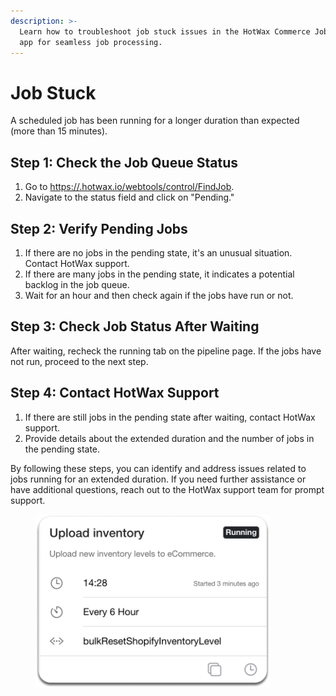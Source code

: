 ```yaml
---
description: >-
  Learn how to troubleshoot job stuck issues in the HotWax Commerce Job Manager
  app for seamless job processing.
---
```


# Job Stuck

A scheduled job has been running for a longer duration than expected (more than 15 minutes).

## Step 1: Check the Job Queue Status

1. Go to [https://.hotwax.io/webtools/control/FindJob](https:/%3CinstanceName%3E.hotwax.io/webtools/control/FindJob/).
2. Navigate to the status field and click on "Pending."

## Step 2: Verify Pending Jobs

1. If there are no jobs in the pending state, it's an unusual situation. Contact HotWax support.
2. If there are many jobs in the pending state, it indicates a potential backlog in the job queue.
3. Wait for an hour and then check again if the jobs have run or not.

## Step 3: Check Job Status After Waiting

After waiting, recheck the running tab on the pipeline page. If the jobs have not run, proceed to the next step.

## Step 4: Contact HotWax Support

1. If there are still jobs in the pending state after waiting, contact HotWax support.
2. Provide details about the extended duration and the number of jobs in the pending state.

By following these steps, you can identify and address issues related to jobs running for an extended duration. If you need further assistance or have additional questions, reach out to the HotWax support team for prompt support.



<figure><img src="../../.gitbook/assets/Screenshot 2024-09-23 at 14.32.31 (1) 1 (1).png" alt="" width="375"><figcaption></figcaption></figure>
